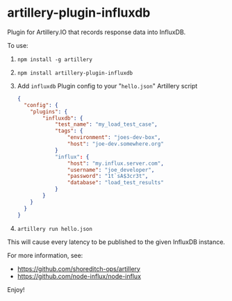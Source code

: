 # artillery-plugin-influxdb
Plugin for Artillery.IO that records response data into InfluxDB.

To use:

1. `npm install -g artillery`
2. `npm install artillery-plugin-influxdb`
3. Add `influxdb` Plugin config to your "`hello.json`" Artillery script

    ```json
    {
      "config": {
        "plugins": {
            "influxdb": {
                "test_name": "my_load_test_case",
                "tags": {
                    "environment": "joes-dev-box",
                    "host": "joe-dev.somewhere.org"
                }
                "influx": {
                    "host": "my.influx.server.com",
                    "username": "joe_developer",
                    "password": "1t`sA$3cr3t",
                    "database": "load_test_results"
                }
            }
        }
      }
    }
    ```

4. `artillery run hello.json`

This will cause every latency to be published to the given InfluxDB instance.

For more information, see:

* https://github.com/shoreditch-ops/artillery
* https://github.com/node-influx/node-influx

Enjoy!
